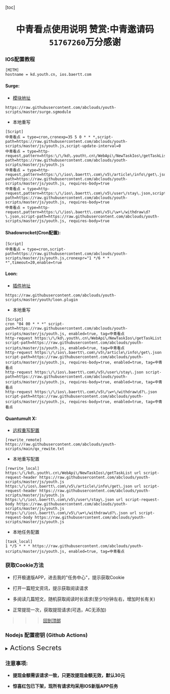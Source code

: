 

  [toc]  

 # <center> 中青看点使用说明 赞赏:中青邀请码`51767260`万分感谢</center>

### IOS配置教程
 ```
[MITM]
hostname = kd.youth.cn, ios.baertt.com 
 ```
#### Surge:
* [模块地址](https://raw.githubusercontent.com/abclouds/youth-scripts/master/surge.sgmodule)

 ```
https://raw.githubusercontent.com/abclouds/youth-scripts/master/surge.sgmodule
 ```
 * 本地重写
 
 ```
[Script]
中青看点 = type=cron,cronexp=35 5 0 * * *,script-path=https://raw.githubusercontent.com/abclouds/youth-scripts/master/js/youth.js,script-update-interval=0
中青看点 = type=http-request,pattern=https:\/\/kd\.youth\.cn\/WebApi\/NewTaskIos\/getTaskList,script-path=https://raw.githubusercontent.com/abclouds/youth-scripts/master/js/youth.js
中青看点 = type=http-request,pattern=https:\/\/ios\.baertt\.com\/v5\/article\/info\/get\.json,script-path=https://raw.githubusercontent.com/abclouds/youth-scripts/master/js/youth.js, requires-body=true
中青看点 = type=http-request,pattern=https:\/\/ios\.baertt\.com\/v5\/user\/stay\.json,script-path=https://raw.githubusercontent.com/abclouds/youth-scripts/master/js/youth.js, requires-body=true
中青看点 = type=http-request,pattern=https:\/\/ios\.baertt\.com\/v5\/\w+\/withdraw\d?\.json,script-path=https://raw.githubusercontent.com/abclouds/youth-scripts/master/js/youth.js, requires-body=true
```
#### Shadowrocket(Cron配置): 

```
[Script]
中青看点 = type=cron,script-path=https://raw.githubusercontent.com/abclouds/youth-scripts/master/js/youth.js,cronexpr="1 */6 * * *",timeout=20,enable=true
```
####  Loon:

* [插件地址](https://raw.githubusercontent.com/abclouds/youth-scripts/master/youth/loon.plugin)

 ```
https://raw.githubusercontent.com/abclouds/youth-scripts/master/youth/loon.plugin
 ```
* 本地重写
  
 ```
[Script]
cron "04 00 * * *" script-path=https://raw.githubusercontent.com/abclouds/youth-scripts/master/js/youth.js, enabled=true, tag=中青看点
http-request https:\/\/kd\.youth\.cn\/WebApi\/NewTaskIos\/getTaskList script-path=https://raw.githubusercontent.com/abclouds/youth-scripts/master/js/youth.js, enabled=true, tag=中青看点
http-request https:\/\/ios\.baertt\.com\/v5\/article\/info\/get\.json script-path=https://raw.githubusercontent.com/abclouds/youth-scripts/master/js/youth.js, requires-body=true, enabled=true, tag=中青看点
http-request https:\/\/ios\.baertt\.com\/v5\/user\/stay\.json script-path=https://raw.githubusercontent.com/abclouds/youth-scripts/master/js/youth.js, requires-body=true, enabled=true, tag=中青看点
http-request https:\/\/ios\.baertt\.com\/v5\/\w+\/withdraw\d?\.json script-path=https://raw.githubusercontent.com/abclouds/youth-scripts/master/js/youth.js, requires-body=true, enabled=true, tag=中青看点
```
#### Quantumult X:
   * [远程重写配置](https://raw.githubusercontent.com/abclouds/youth-scripts/main/qx_rewite.txt)
   
```
[rewrite_remote]
https://raw.githubusercontent.com/abclouds/youth-scripts/main/qx_rewite.txt
```
   * 本地重写配置
   
```
[rewrite_local]
https:\/\/kd\.youth\.cn\/WebApi\/NewTaskIos\/getTaskList url script-request-header https://raw.githubusercontent.com/abclouds/youth-scripts/master/js/youth.js
https:\/\/ios\.baertt\.com\/v5\/article\/info\/get\.json url script-request-header https://raw.githubusercontent.com/abclouds/youth-scripts/master/js/youth.js
https:\/\/ios\.baertt\.com\/v5\/user\/stay\.json url script-request-body https://raw.githubusercontent.com/abclouds/youth-scripts/master/js/youth.js
https:\/\/ios\.baertt\.com\/v5\/\w+\/withdraw\d?\.json url script-request-body https://raw.githubusercontent.com/abclouds/youth-scripts/master/js/youth.js
```
   * 本地任务配置
   
```
[task_local]
1 */5 * * * https://raw.githubusercontent.com/abclouds/youth-scripts/master/js/youth.js, enabled=true, tag=中青看点
```
###  获取Cookie方法
  * 打开极速版APP，进去我的"任务中心"，提示获取Cookie
  - 打开一篇短文资讯，提示获取阅读请求
  * 多阅读几篇短文，随机获取阅读时长请求(至少1分钟左右，增加时长有关)
  - 正常提现一次，获取提现请求(可选，AC无添加)
  
 >>> [回到顶部](#IOS配置教程)

### Nodejs 配置密钥 (Github Actions)

<details>

  <summary>
    <span style="font-size:22">
       Actions Secrets 
    </span>
  </summary>  

| Name | 脚本相关YML | Value分割符 | 必须 / 可选 | 注意事项及样式(其中"xxx"代表任意字符) |
| :-------: | :------: | :-------: | ------ | ------- |
| YOUTH_HEADER | <span style="font-size:18; color:#0000ff"> 中青看点 youth.yml </span> |  #或者换行  | 必须 | 请求地址:  "https://kd.youth.cn/WebApi/NewTaskIos/getTaskList"，  <br>中青签到请求头引用: uid=xxx&cookie_id=xxx&cookie=xxx |
| YOUTH_ARTBODY | 同上 | &或者换行 | 必须 | 请求地址: "https://ios.baertt.com/v5/article/complete"， <br>阅读请求体: p=xxx |
| YOUTH_TIME | 同上 | &或者换行 | 必须 | 请求地址: "https://ios.baertt.com/v5/user/stay.json"，  <br>阅读时长请求体: p=xxx |
| YOUTH_NOTIFY_CONTROL | 同上 | true/false | 可选 | 中青通知开关 <br>默认当转盘次数为50或者100并且余额大于10元时推送通知 |
|  |  |  | - |  |
| YOUTH_READ | <span style="font-size:18; color:#0000ff">中青阅读 youth_read.yml</span> | &或者换行 | 必须 | 请求地址: "https://ios.baertt.com/v5/article/complete"，  <br>阅读请求体: p=xxx |
| YOUTH_START | <span style="font-size:18; color:#0000ff">中青浏览赚 youth_gain.yml</span> | & | 必须 | 请求地址: "https://ios.baertt.com/v5/task/browse_start.json"，  <br>阅读请求体: p=xxx |
| YOUTH_END | 同上 | & | 必须 | 请求地址: "https://ios.baertt.com/v5/task/browse_end.json"，  <br>阅读请求体: p=xxx |

</details>

 
### 注意事项:
 - __提现金额需该请求一致，只更改提现金额无效，默认30元__
 
 * __惊喜红包已下架，现所有请求均采用IOS新版APP任务__




  
  
  
  
  
